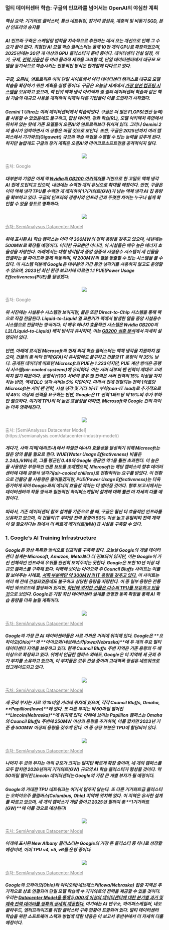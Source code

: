 ### 멀티 데이터센터 학습: 구글의 인프라를 넘어서는 OpenAI의 야심찬 계획 ###

##### <p color="green">핵심 요약: 기가와트 클러스터, 통신 네트워킹, 장거리 광섬유, 계층적 및 비동기 SGD, 분산 인프라의 승자들</p> #####

##### AI 인프라 구축은 스케일링 법칙을 지속적으로 추진하는 데서 오는 개선으로 인해 그 수요가 끝이 없다. 최첨단 AI 모델 학습 클러스터는 올해 10만 개의 GPU로 확장되었으며, 2025년에는 30만 개 이상의 GPU 클러스터가 준비 중이다. 데이터센터 건설 일정, 허가, 규제, <a href="https://semianalysis.com/2024/03/13/ai-datacenter-energy-dilemma-race/" target="_blank">전력 가용성</a> 등 여러 물리적 제약을 고려할 때, 단일 데이터센터에서 대규모 모델을 동기식으로 학습시키는 전통적인 방식은 한계점에 다다르고 있다. #####
##### 구글, 오픈AI, 앤트로픽은 이미 단일 사이트에서 여러 데이터센터 캠퍼스로 대규모 모델 학습을 확장하기 위한 계획을 실행 중이다. 구글은 오늘날 세계에서 [가장 앞선 컴퓨팅 시스템을](https://semianalysis.com/2023/04/12/google-ai-infrastructure-supremacy/) 보유하고 있으며, 랙 단위 액체 냉각 아키텍처 및 멀티 데이터센터 학습과 같은 핵심 기술의 대규모 사용을 개척하여 이제야 다른 기업들이 이를 도입하기 시작했다. #####
##### Gemini 1 Ultra는 여러 데이터센터에서 학습되었다. 구글은 더 많은 FLOPS(연산 능력)를 사용할 수 있었음에도 불구하고, 합성 데이터, 강화 학습(RL), 모델 아키텍처 측면에서 뒤처져 있는 탓에 기존 모델들이 오픈AI와 앤트로픽보다 뒤처져 있다. 그러나 Gemini 2의 출시가 임박하면서 이 상황은 바뀔 것으로 보인다. 또한, 구글은 2025년까지 여러 캠퍼스에서 기가와트(Gigawatt) 규모의 학습 작업을 수행할 수 있는 능력을 갖추게 된다. 하지만 놀랍게도 구글의 장기 계획은 오픈AI와 마이크로소프트만큼 공격적이지 않다. #####

<p align="center"><img src = "./scalinglaw-20241211/images01.png"></p>
<p align="left" style="color: gray;" size="10"> 출처: Google</p>

##### 대부분의 기업은 이제 막 [Nvidia의 GB200 아키텍처](https://semianalysis.com/2024/07/17/gb200-hardware-architecture-and-component/)를 기반으로 한 고밀도 액체 냉각 AI 칩에 도입되고 있으며, 내년에는 수백만 개의 유닛으로 확대될 예정이다. 반면, 구글은 이미 액체 냉각 TPU를 수백만 개 배치하여 1기가와트(GW)가 넘는 액체 냉각 AI 칩 용량을 확보하고 있다. 구글의 인프라와 경쟁사의 인프라 간의 뚜렷한 차이는 누구나 쉽게 확인할 수 있을 정도로 명확하다. #####

<p align="center"><img src = "./scalinglaw-20241211/images01.xxx"></p>
<a href="https://semianalysis.com/2024/03/13/ai-datacenter-energy-dilemma-race/" target="_blank" align="left" style="color: gray;" size="10" target="_blank">출처: SemiAnalysus Datacenter Model</a>

##### 위에 표시된 AI 학습 캠퍼스는 이미 약 300MW의 전력 용량을 갖추고 있으며, 내년에는 500MW로 확장될 예정이다. 이러한 규모뿐만 아니라, 이 시설들은 매우 높은 에너지 효율성을 자랑한다. 아래에서는 대형 냉각탑과 중앙 집중식 시설용수 시스템이 세 건물을 연결하는 물 파이프와 함께 작동하며, 약 200MW의 열을 방출할 수 있는 시스템을 볼 수 있다. 이 시스템 덕분에 Google은 대부분의 기간 동안 냉각기를 사용하지 않고도 운영할 수 있으며, 2023년 최신 환경 보고서에 따르면 1.1 PUE(Power Usage Effectiveness(PUE)를 달성했다. #####

<p align="center"><img src = "./scalinglaw-20241211/images02.png"></p>
<p align="left" style="color: gray;">출처: Google</p>

##### 위 사진에는 시설용수 시스템만 보이지만, 물은 또한 Direct-to-Chip 시스템을 통해 랙으로 직접 전달된다. Liquid-to-Liquid 열 교환기가 랙에서 발생한 열을 중앙 시설용수 시스템으로 전달하는 방식이다. 이 매우 에너지 효율적인 시스템은 Nvidia GB200의 L2L(Liquid-to-Liquid) 배치 방식과 유사하며, 이는 [GB200 심층 분석](https://semianalysis.com/2024/07/17/gb200-hardware-architecture-and-component/)에서 자세히 설명되어 있다. #####

##### 반면, 아래에 표시된 Microsoft의 현재 최대 학습 클러스터는 액체 냉각을 지원하지 않으며, 건물의 총 바닥 면적(GFA)이 유사함에도 불구하고 건물당 IT 용량이 약 35% 낮다. 공개된 데이터에 따르면 Microsoft의 PUE는 1.223이지만, PUE 계산 방식은 공랭식 시스템(air-cooled systems)에 유리하다. 이는 서버 내부의 팬 전력이 제대로 고려되지 않기 때문이다. 공랭식 H100 서버의 경우 팬 전력은 서버 전력의 15% 이상을 차지하는 반면, 액체 DLC 냉각 서버는 5% 미만이다. 따라서 칩에 전달되는 전력 1와트당 Microsoft는 서버 팬 전력, 시설 냉각 및 기타 비-IT 부하(non-IT load)로 추가적으로 약 45% 이상의 전력을 요구하는 반면, Google은 IT 전력 1와트당 약 15%의 추가 부하만 필요하다. 여기에 TPU의 더 높은 효율성을 더하면, Microsoft와 Google 간의 차이는 더욱 명확해진다. #####

<p align="center"><img src = "./scalinglaw-20241211/images03.png"> </p>
<p align="left" style="color: gray;"> 출처: [SemiAnalysus Datacenter Model](https://semianalysis.com/datacenter-industry-model/)</p>

##### 게다가, 사막 지역(애리조나)에서 적절한 에너지 효율성을 달성하기 위해 Microsoft는 많은 양의 물을 필요로 한다. WUE(Water Usage Effectiveness) 비율은 2.24(L/kWh)로, 그룹 평균인 0.49와 Google 평균인 약 1을 훨씬 초과한다. 이 높은 물 사용량은 부정적인 언론 보도를 초래했으며, Microsoft는 해당 캠퍼스의 향후 데이터센터에 대해 공랭식 냉각기(air-cooled chillers)로 전환하라는 요구를 받았다. 이 전환으로 건물당 물 사용량은 줄어들겠지만, PUE(Power Usage Effectiveness)는 더욱 증가하게 되어 Google과의 에너지 효율성 격차는 더 벌어질 것이다. 향후 보고서에서는 데이터센터의 작동 방식과 일반적인 하이퍼스케일러 설계에 대해 훨씬 더 자세히 다룰 예정이다. #####
##### 따라서, 기존 데이터센터 참조 설계를 기준으로 볼 때, 구글은 훨씬 더 효율적인 인프라를 보유하고 있으며, 각 건물의 IT 부하당 전력 용량이 50% 이상 높고 유틸리티 전력 계약이 덜 필요하다는 점에서 더 빠르게 메가와트(MW)급 시설을 구축할 수 있다. #####

### 1. Google’s AI Training Infrastructure ###

##### Google은 항상 독특한 방식으로 인프라를 구축해 왔다. 오늘날 Google의 개별 데이터센터 설계는 Microsoft, Amazon, Meta보다 더 진보되어 있지만, 이는 Google이 가진 전체적인 인프라적 우위를 완전히 보여주지는 못한다. Google은 또한 10년 이상 대규모 캠퍼스를 구축해 왔다. 아래에 보이는 아이오와 주 Council Bluffs 사이트는 이를 잘 보여주는 사례로, [서쪽 부분에만 약 300MW의 IT 용량을 갖추고 있다.](https://semianalysis.com/datacenter-industry-model/) 이 사이트는 여러 해 전에 건설되었음에도 불구하고 상당한 용량을 자랑한다. 이 중 일부 용량은 전통적인 워크로드에 할당되어 있지만, [하단에 위치한 건물은 다수의 TPU를 보유하고 있을 것](https://semianalysis.com/accelerator-industry-model/)으로 보인다. Google은 가장 최신 데이터센터 설계를 반영한 동쪽 확장을 통해 AI 학습 용량을 더욱 늘릴 계획이다. #####

<p align="center"><img src = "./scalinglaw-20241211/images04.png"></p>
<a href="https://semianalysis.com/2024/03/13/ai-datacenter-energy-dilemma-race/" target="_blank" align="left" style="color: gray;" size="10" target="_blank">출처: SemiAnalysus Datacenter Model</a>

##### Google의 가장 큰 AI 데이터센터들은 서로 가까운 거리에 위치해 있다. Google은 **오하이오(Ohio)**와 **아이오와/네브래스카(Iowa/Nebraska)**에 두 개의 주요 멀티 데이터센터 지역을 보유하고 있다. 현재 Council Bluffs 주변 지역은 기존 용량의 두 배 이상으로 확장되고 있다. 위에서 언급한 캠퍼스 외에도, Google은 이 지역에 세 곳의 추가 부지를 소유하고 있으며, 이 부지들은 모두 건설 중이며 고대역폭 광섬유 네트워크로 업그레이드되고 있다. #####

<p align="center"><img src = "./scalinglaw-20241211/images05.png"></p>
<a href="https://semianalysis.com/2024/03/13/ai-datacenter-energy-dilemma-race/" target="_blank" align="left" style="color: gray;" size="10" target="_blank">출처: SemiAnalysus Datacenter Model</a>

##### 세 곳의 부지는 서로 약 15마일 거리에 위치해 있으며, 각각 Council Bluffs, Omaha, **Papillion(Iowa)**에 있다. 또 다른 부지는 약 50마일 떨어진 **Lincoln(Nebraska)**에 위치해 있다. 아래에 보이는 Papillion 캠퍼스는 Omaha와 Council Bluffs 주변에 250MW 이상의 용량을 추가하며, 이를 합치면 2023년 기준 총 500MW 이상의 용량을 갖추게 된다. 이 중 상당 부분은 TPU에 할당되어 있다. #####

<p align="center"><img src = "./scalinglaw-20241211/images06.png"></p>
<a href="https://semianalysis.com/2024/03/13/ai-datacenter-energy-dilemma-race/" target="_blank" align="left" style="color: gray;" size="10" target="_blank">출처: SemiAnalysus Datacenter Model</a>

##### 나머지 두 곳의 부지는 아직 규모가 크지는 않지만 빠르게 확장 중이며, 네 개의 캠퍼스를 모두 합치면 2026년까지 기가와트(GW) 규모의 AI 학습 클러스터가 형성될 것이다. 약 50마일 떨어진 Lincoln 데이터센터는 Google의 가장 큰 개별 부지가 될 예정이다. #####
##### Google의 거대한 TPU 네트워크는 여기서 멈추지 않는다. 또 다른 기가와트급 클러스터는 오하이오주 콜럼버스(Columbus, Ohio) 지역에 위치해 있다. 이 지역은 유사한 설계를 따르고 있으며, 세 개의 캠퍼스가 개발 중이고 2025년 말까지 총 **1기가와트(GW)**에 이를 것으로 예상된다! #####

<p align="center"><img src = "./scalinglaw-20241211/images07.png"></p>
<a href="https://semianalysis.com/2024/03/13/ai-datacenter-energy-dilemma-race/" target="_blank" align="left" style="color: gray;" size="10" target="_blank">출처: SemiAnalysus Datacenter Model</a>

##### 아래에 표시된 New Albany 클러스터는 Google의 가장 큰 클러스터 중 하나로 성장할 예정이며, 이미 TPU v4, v5, v6를 운영 중이다. #####

<p align="center"><img src = "./scalinglaw-20241211/images08.png"></p>
<a href="https://semianalysis.com/2024/03/13/ai-datacenter-energy-dilemma-race/" target="_blank" align="left" style="color: gray;" size="10" target="_blank">출처: SemiAnalysus Datacenter Model</a>

##### Google의 오하이오(Ohio)와 아이오와/네브래스카(Iowa/Nebraska) 집중 지역은 추가적으로 상호 연결되어 단일 모델 학습에 수 기가와트의 전력을 제공할 수 있을 것이다. 우리는 [Datacenter Model을 통해 5,000개 이상의 데이터센터에 대한 분기별 과거 및 예측 전력 데이터를 정확히 상세히 제공한다.](https://semianalysis.com/datacenter-industry-model/) 여기에는 AI 연구소, 하이퍼스케일러, 네오클라우드, 엔터프라이즈를 위한 클러스터 구축 현황이 포함되어 있다. 멀티 데이터센터 학습을 위한 소프트웨어 스택과 방법에 대한 내용은 이 보고서 후반부에서 더 자세히 다룰 예정이다. #####
